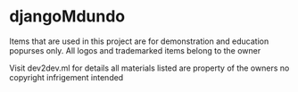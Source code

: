 # djangoMdundo
Items that are used in this project are for  demonstration and education popurses only. All logos and trademarked items belong to the owner

Visit dev2dev.ml for details
all materials listed are property of the owners no copyright infrigement intended
